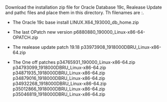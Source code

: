 Download the installation zip file for Oracle Database 19c, Realease Update and pathc files and place them in this directory. Th filenames are :. 
- The Oracle 19c base install
LINUX.X64_193000_db_home.zip

- The last OPatch new version
p6880880_190000_Linux-x86-64-OPATCH.zip

- The realease update patch 19.18
p33973908_1918000DBRU_Linux-x86-64.zip

- The One off patches
p34765931_190000_Linux-x86-64.zip
p34793099_1918000DBRU_Linux-x86-64.zip
p34871935_1918000DBRU_Linux-x86-64.zip
p34879016_1918000DBRU_Linux-x86-64.zip
p34932268_1918000DBRU_Linux-x86-64.zip
p35012866_1918000DBRU_Linux-x86-64.zip
p35046819_1918000DBRU_Linux-x86-64.zip
